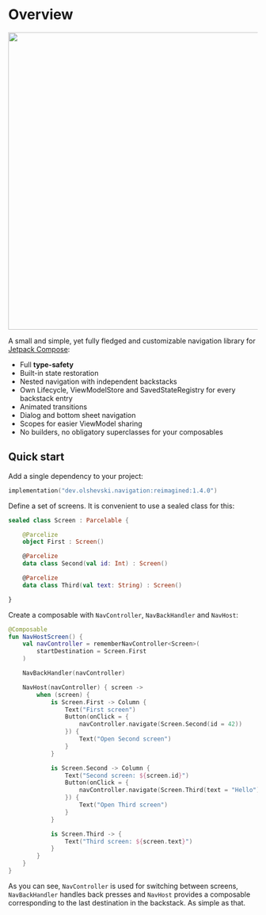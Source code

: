 # Overview

<p align="center">
    <img width="600" src="https://user-images.githubusercontent.com/5606565/154991686-ea2cc9bd-9bc9-4088-91d3-64ec684861fb.svg" />
</p>

A small and simple, yet fully fledged and customizable navigation library for [Jetpack Compose](https://developer.android.com/jetpack/compose):

- Full **type-safety**
- Built-in state restoration
- Nested navigation with independent backstacks
- Own Lifecycle, ViewModelStore and SavedStateRegistry for every backstack entry
- Animated transitions
- Dialog and bottom sheet navigation
- Scopes for easier ViewModel sharing 
- No builders, no obligatory superclasses for your composables

## Quick start

Add a single dependency to your project:

```kotlin
implementation("dev.olshevski.navigation:reimagined:1.4.0")
```

Define a set of screens. It is convenient to use a sealed class for this:

```kotlin
sealed class Screen : Parcelable {

    @Parcelize
    object First : Screen()

    @Parcelize
    data class Second(val id: Int) : Screen()

    @Parcelize
    data class Third(val text: String) : Screen()

}
```

Create a composable with `NavController`, `NavBackHandler` and `NavHost`:

```kotlin
@Composable
fun NavHostScreen() {
    val navController = rememberNavController<Screen>(
        startDestination = Screen.First
    )

    NavBackHandler(navController)

    NavHost(navController) { screen ->
        when (screen) {
            is Screen.First -> Column {
                Text("First screen")
                Button(onClick = {
                    navController.navigate(Screen.Second(id = 42))
                }) {
                    Text("Open Second screen")
                }
            }

            is Screen.Second -> Column {
                Text("Second screen: ${screen.id}")
                Button(onClick = {
                    navController.navigate(Screen.Third(text = "Hello"))
                }) {
                    Text("Open Third screen")
                }
            }

            is Screen.Third -> {
                Text("Third screen: ${screen.text}")
            }
        }
    }
}
```

As you can see, `NavController` is used for switching between screens, `NavBackHandler` handles back presses and `NavHost` provides a composable corresponding to the last destination in the backstack. As simple as that.